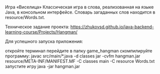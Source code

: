 Игра «Виселица»
Классическая игра в слова, реализованная на языке Java, в консольном интерфейсе. Словарь загаданных слов находится в resource/Words.txt.

Техническое задание проекта: https://zhukovsd.github.io/java-backend-learning-course/Projects/Hangman/

Для успешного запуска приложения:

откройте терминал
перейдите в папку game_hangman
скомпилируйте программу:
javac src/main/*.java -d classes
jar -cvfm hangman.jar resource/META-INF/MANIFEST.MF -C classes main -C resource Words.txt
запустите игру java -jar hangman.jar
